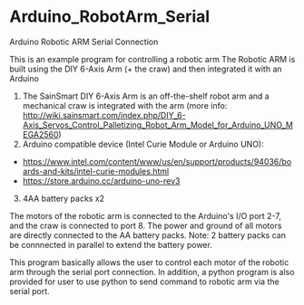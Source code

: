 # Arduino_RobotArm_Serial
Arduino Robotic ARM Serial Connection

This is an example program for controlling a robotic arm
The Robotic ARM is built using the DIY 6-Axis Arm (+ the craw) and then integrated it with an Arduino 
1. The SainSmart DIY 6-Axis Arm is an off-the-shelf robot arm and a mechanical craw is integrated with the arm (more info: http://wiki.sainsmart.com/index.php/DIY_6-Axis_Servos_Control_Palletizing_Robot_Arm_Model_for_Arduino_UNO_MEGA2560)
2. Arduino compatible device (Intel Curie Module or Arduino UNO): 
- https://www.intel.com/content/www/us/en/support/products/94036/boards-and-kits/intel-curie-modules.html
- https://store.arduino.cc/arduino-uno-rev3	
3. 4AA battery packs x2

The motors of the robotic arm is connected to the Arduino's I/O port 2-7, and the craw is connected to port 8.
The power and ground of all motors are directly connected to the AA battery packs.
Note: 2 battery packs can be connnected in parallel to extend the battery power.

This program basically allows the user to control each motor of the robotic arm through the serial port connection.
In addition, a python program is also provided for user to use python to send command to robotic arm via the serial port. 

 
